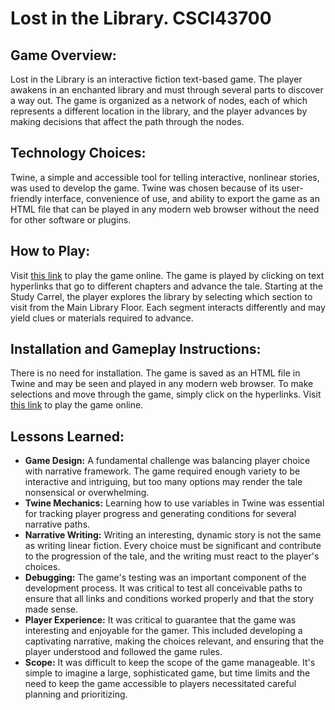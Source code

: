 # Lost in the Library. CSCI43700

## Game Overview:
Lost in the Library is an interactive fiction text-based game. The player awakens in an enchanted library and must through several parts to discover a way out. The game is organized as a network of nodes, each of which represents a different location in the library, and the player advances by making decisions that affect the path through the nodes.

## Technology Choices:
Twine, a simple and accessible tool for telling interactive, nonlinear stories, was used to develop the game. Twine was chosen because of its user-friendly interface, convenience of use, and ability to export the game as an HTML file that can be played in any modern web browser without the need for other software or plugins.

## How to Play:
Visit [this link](https://google.com) to play the game online.
The game is played by clicking on text hyperlinks that go to different chapters and advance the tale. Starting at the Study Carrel, the player explores the library by selecting which section to visit from the Main Library Floor. Each segment interacts differently and may yield clues or materials required to advance.

## Installation and Gameplay Instructions:
There is no need for installation. The game is saved as an HTML file in Twine and may be seen and played in any modern web browser. To make selections and move through the game, simply click on the hyperlinks. Visit [this link](https://google.com) to play the game online.

## Lessons Learned:
 - **Game Design:** A fundamental challenge was balancing player choice with narrative framework. The game required enough variety to be interactive and intriguing, but too many options may render the tale nonsensical or overwhelming.
 - **Twine Mechanics:** Learning how to use variables in Twine was essential for tracking player progress and generating conditions for several narrative paths.
 - **Narrative Writing:** Writing an interesting, dynamic story is not the same as writing linear fiction. Every choice must be significant and contribute to the progression of the tale, and the writing must react to the player's choices.
 - **Debugging:** The game's testing was an important component of the development process. It was critical to test all conceivable paths to ensure that all links and conditions worked properly and that the story made sense.
 - **Player Experience:** It was critical to guarantee that the game was interesting and enjoyable for the gamer. This included developing a captivating narrative, making the choices relevant, and ensuring that the player understood and followed the game rules.
 - **Scope:** It was difficult to keep the scope of the game manageable. It's simple to imagine a large, sophisticated game, but time limits and the need to keep the game accessible to players necessitated careful planning and prioritizing.
